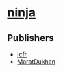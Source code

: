 # [ninja](https://pypi.org/project/ninja)



## Publishers
- [jcfr](https://pypi.org/user/jcfr)
- [MaratDukhan](https://pypi.org/user/MaratDukhan)

